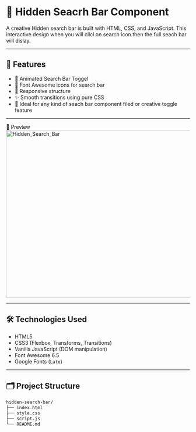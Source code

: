 # 🔄 Hidden Seacrh Bar Component

A creative Hidden search bar is built with HTML, CSS, and JavaScript. This interactive design when you will clicl on search icon then the full seach bar will dislay.

---

## 🚀 Features

- 🎨 Animated Search Bar Toggel
- 🎯 Font Awesome icons for search bar
- 📱 Responsive structure
- ✨ Smooth transitions using pure CSS
- 🧠 Ideal for any kind of seach bar component filed or creative toggle feature

---
📸 Preview
<img width="805" height="459" alt="Hidden_Search_Bar" src="https://github.com/user-attachments/assets/08557aa9-5cb9-45c5-b35a-6fd2df8299f0" />


---

## 🛠️ Technologies Used

- HTML5
- CSS3 (Flexbox, Transforms, Transitions)
- Vanilla JavaScript (DOM manipulation)
- Font Awesome 6.5
- Google Fonts (`Lato`)

---

## 🗂️ Project Structure

```bash
hidden-search-bar/
├── index.html
├── style.css
├── script.js
└── README.md
